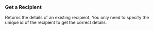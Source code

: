 ### Get a Recipient

Returns the details of an existing recipient. You only need to specify the unique
id of the recipient to get the correct details.
